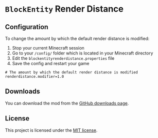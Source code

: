# `BlockEntity` Render Distance

## Configuration
To change the amount by which the default render distance is modified:
1. Stop your current Minecraft session
2. Go to your `/config/` folder which is located in your Minecraft directory
3. Edit the `blockentityrenderdistance.properties` file
4. Save the config and restart your game

```MiniYAML
# The amount by which the default render distance is modified
renderdistance.modifier=1.0
```

## Downloads
You can download the mod from the [GitHub downloads page](https://github.com/Trichtern/block-entity-render-distance/releases).

## License
This project is licensed under the [MIT license](LICENSE).
